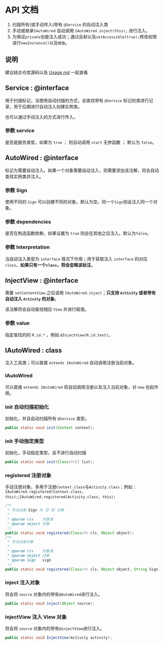 # API 文档

1. 扫描所有(或手动传入)带有 `@Service` 的自动注入类
1. 手动或继承`IAutoWired` 自动调用 `IAutoWired.inject(this);` 进行注入。
1. 为保证`private`也能注入成功；通过反射以及`setAccessible(true);`修改权限进行`newInstance()`以及`赋值`。

## 说明

建议结合仓库源码以及 [Usage.md](Usage.md) 一起查看

## Service : @interface

用于扫描标记，当使用自动扫描的方式，会查找带有 `@Service` 标记的类进行记录，用于后期进行自动注入创建实例类。

也可以通过手动注入的方式进行传入。

### 参数 service

是否是服务类型，如果为 `true` ； 则自动调用 `start` 无参函数 ； 默认为 `false`。

## AutoWired : @interface

标记为需要自动注入。如果一个对象需要自动注入，则需要添加该注解，将会自动查找实例类并注入。

### 参数 Sign

使用不同的 `Sign` 可以创建不同的对象，默认为空。同一个`Sign`则会注入同一个对象。

### 参数 dependencies

是否在构造函数依赖，如果设置为 `true` 则会在其他之后注入。默认为`false`。

### 参数 Interpretation

当自动注入类型为 `interface` 情况下作用；用于获取注入 `interface` 的对应 `class`，**如果只有一个`class`，将会忽略该标注**。

## InjectView : @interface

需要 `setContentView` 之后调用 `IAutoWired.inject`；**只支持 `Activity` 或者带有自动注入 `Activity` 的对象**。

该注解将会自动查找相应 `View` 并进行赋值。

### 参数 value

指定查找的的 `R.id.*` ，例如 `@InjectView(R.id.text)`。

## IAutoWired : class

注入工具类；可以直接 `extends IAutoWired` 自动调用注册当前对象。

### IAutoWired

可以直接 `extends IAutoWired` 将自动调用注册以及注入当前对象，对 `new` 也起作用。

### init 自动扫描初始化

初始化，并且自动扫描所有 `@Service` 类型。
```java
public static void init(Context context);
```

### init 手动指定类型

初始化，手动指定类型，且不进行自动扫描
```java
public static void init(Class<?>[] list);
```

### registered 注册对象

手动注册对象，多用于注册`Context.class`与`Activity.class`；例如：`IAutoWired.registered(Context.class, this);`;`IAutoWired.registered(Activity.class, this);`

```java
/**
 * 手动注册 Sign 为 空 的 对象
 *
 * @param cls    对象类
 * @param object 对象
 */
public static void registered(Class<?> cls, Object object);
/**
 * 手动注册对象
 *
 * @param cls    对象类
 * @param object 对象
 * @param Sign   sign
 */
public static void registered(Class<?> cls, Object object, String Sign);
```

### inject 注入对象

将会将 `source` 对象内的带有`@AutoWired`进行注入。

```java
public static void inject(Object source);
```

### injectView 注入 View 对象

将会将 `source` 对象内的带有`@injectView`进行注入。

```java
public static void InjectView(Activity activity);
```




